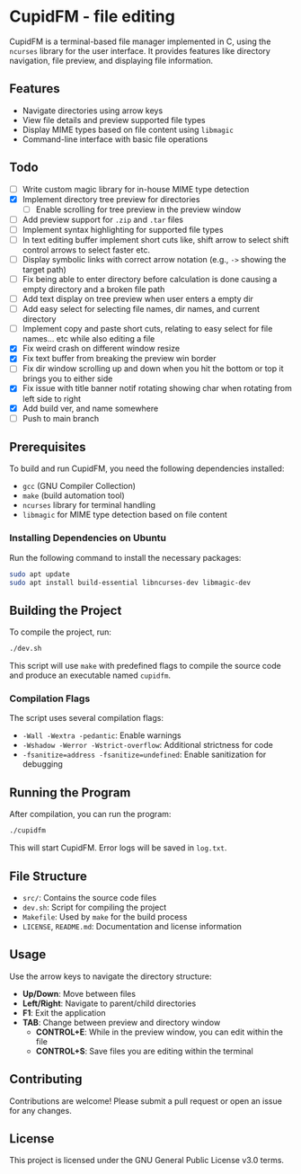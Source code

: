 # CupidFM - file editing

CupidFM is a terminal-based file manager implemented in C, using the `ncurses` library for the user interface. It provides features like directory navigation, file preview, and displaying file information.

## Features

- Navigate directories using arrow keys
- View file details and preview supported file types
- Display MIME types based on file content using `libmagic`
- Command-line interface with basic file operations

## Todo

- [ ] Write custom magic library for in-house MIME type detection
- [X] Implement directory tree preview for directories
  - [ ] Enable scrolling for tree preview in the preview window
- [ ] Add preview support for `.zip` and `.tar` files
- [ ] Implement syntax highlighting for supported file types
- [ ] In text editing buffer implement short cuts like, shift arrow to select shift control arrows to select faster etc.
- [ ] Display symbolic links with correct arrow notation (e.g., `->` showing the target path)
- [ ] Fix being able to enter directory before calculation is done causing a empty directory and a broken file path
- [ ] Add text display on tree preview when user enters a empty dir
- [ ] Add easy select for selecting file names, dir names, and current directory
- [ ] Implement copy and paste short cuts, relating to easy select for file names... etc while also editing a file
- [X] Fix weird crash on different window resize
- [X] Fix text buffer from breaking the preview win border
- [ ] Fix dir window scrolling up and down when you hit the bottom or top it brings you to either side
- [X] Fix issue with title banner notif rotating showing char when rotating from left side to right
- [X] Add build ver, and name somewhere
- [ ] Push to main branch
      
## Prerequisites

To build and run CupidFM, you need the following dependencies installed:

- `gcc` (GNU Compiler Collection)
- `make` (build automation tool)
- `ncurses` library for terminal handling
- `libmagic` for MIME type detection based on file content

### Installing Dependencies on Ubuntu

Run the following command to install the necessary packages:

```bash
sudo apt update
sudo apt install build-essential libncurses-dev libmagic-dev
```

## Building the Project

To compile the project, run:

```bash
./dev.sh
```

This script will use `make` with predefined flags to compile the source code and produce an executable named `cupidfm`.

### Compilation Flags

The script uses several compilation flags:

- `-Wall -Wextra -pedantic`: Enable warnings
- `-Wshadow -Werror -Wstrict-overflow`: Additional strictness for code
- `-fsanitize=address -fsanitize=undefined`: Enable sanitization for debugging

## Running the Program

After compilation, you can run the program:

```bash
./cupidfm
```

This will start CupidFM. Error logs will be saved in `log.txt`.

## File Structure

- `src/`: Contains the source code files
- `dev.sh`: Script for compiling the project
- `Makefile`: Used by `make` for the build process
- `LICENSE`, `README.md`: Documentation and license information

## Usage

Use the arrow keys to navigate the directory structure:
- **Up/Down**: Move between files
- **Left/Right**: Navigate to parent/child directories
- **F1**: Exit the application
- **TAB**: Change between preview and directory window
  - **CONTROL+E**: While in the preview window, you can edit within the file
  - **CONTROL+S**: Save files you are editing within the terminal 

## Contributing

Contributions are welcome! Please submit a pull request or open an issue for any changes.

## License

This project is licensed under the GNU General Public License v3.0 terms.
